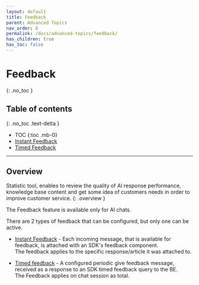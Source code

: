 ```yaml
---
layout: default
title: Feedback
parent: Advanced Topics
nav_order: 8
permalink: /docs/advanced-topics/feedback/
has_children: true
has_toc: false
---
```


# Feedback
{: .no_toc }

## Table of contents
{: .no_toc .text-delta }

- TOC
{:toc .mb-0}
- [Instant Feedback](./instant-feedback)
- [Timed Feedback](./timed-feedback) 

---

## Overview
Statistic tool, enables to review the quality of AI response performance, knowledge base content and get some idea of customers needs in order to improve customer service.
{: .overview }

The Feedback feature is available only for AI chats.   

There are 2 types of feedback that can be configured, but only one can be active.

- [Instant Feedback](./instant-feedback) - Each incoming message, that is available for feedback, is attached with an SDK's feedback component.   
The feedback applies to the specific response/article it was attached to.

- [Timed feedback](./timed-feedback) - A configured periodic give feedback message, received as a response to an SDK timed feedback query to the BE.  
The Feedback applies on chat session as total.
